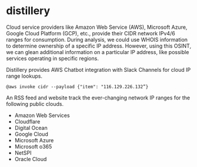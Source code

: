 # distillery

Cloud service providers like Amazon Web Service (AWS), Microsoft Azure, Google Cloud Platform (GCP), etc., provide their CIDR network IPv4/6 ranges for consumption. During analysis, we could use WHOIS information to determine ownership of a specific IP address. However, using this OSINT, we can glean additional information on a particular IP address, like possible services operating in specific regions.

Distillery provides AWS Chatbot integration with Slack Channels for cloud IP range lookups.

```
@aws invoke cidr --payload {"item": "116.129.226.132”}
```

An RSS feed and website track the ever-changing network IP ranges for the following public clouds.

- Amazon Web Services
- Cloudflare
- Digital Ocean
- Google Cloud
- Microsoft Azure
- Microsoft o365
- NetSPI
- Oracle Cloud
